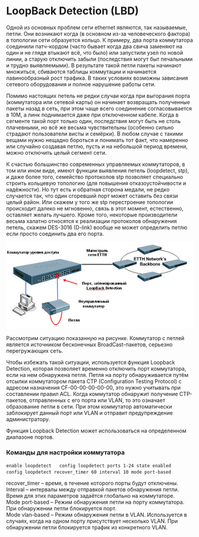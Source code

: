 # LoopBack Detection \(LBD\)

Одной из основных проблем сети ethernet являются, так называемые, петли. Они возникают когда \(в основном из-за человеческого фактора\) в топологии сети образуется кольцо. К примеру, два порта коммутатора соединили патч-кордом \(часто бывает когда два свича заменяют на один и не глядя втыкают всё, что было\) или запустили узел по новой линии, а старую отключить забыли \(последствия могут быт печальными и трудно выявляемыми\). В результате такой петли пакеты начинают множиться, сбиваются таблицы коммутации и начинается лавинообразный рост трафика. В таких условиях возможны зависания сетевого оборудования и полное нарушение работы сети.  
  
Помимо настоящих петель не редки случаи когда при выгорания порта \(коммутатора или сетевой карты\) он начинает возвращать полученные пакеты назад в сеть, при этом чаще всего соединение согласовывается в 10M, а линк поднимается даже при отключенном кабеле. Когда в сегменте такой порт только один, последствия могут быть не столь плачевными, но всё же весьма чувствительны \(особенно сильно страдают пользователи висты и семёрки\). В любом случае с такими вещами нужно нещадно бороться и понимать тот факт, что намеренно или случайно создавая петлю, пусть и на небольшой период времени, можно отключить целый сегмент сети.  
  
К счастью большинство современных управляемых коммутаторов, в том или ином виде, имеют функции выявления петель \(loopdetect, stp\), и даже более того, семейство протоколов stp позволяет специально строить кольцевую топологию \(для повышения отказоустойчивости и надёжности\). Но тут есть и обратная сторона медали, не редко случается так, что один сгоревший порт может оставить без связи целый район. Или скажем у того же stp перестроение топологии происходит далеко не мгновенно, связь в этот момент, естественно, оставляет желать лучшего. Кроме того, некоторые производители весьма халатно относятся к реализации протоколов обнаружения петель, скажем DES-3016 \(D-link\) вообще не может определить петлю если просто соединить два его порта.

![](../../.gitbook/assets/lbd.png)

Рассмотрим ситуацию показанную на рисунке. Коммутатор с петлей является источником бесконечных BroadCast-пакетов, серьезно перегружающих сеть.

Чтобы избежать такой ситуации, используется функция Loopback Detection, которая позволяет временно отключить порт коммутатора, если на нем обнаружена петля. Петля на порту обнаруживается путём отсылки коммутатором пакета CTP \(Configuration Testing Protocol\) с адресом назначения CF-00-00-00-00-00, это нужно учитывать при составлении правил ACL. Когда коммутатор обнаружит получение CTP-пакетов, отправленных с его порта или VLAN, то это означает образование петли в сети. При этом коммутатор автоматически заблокирует данный порт или VLAN и отправит предупреждение администратору.

Функция Loopback Detection может использоваться на определенном диапазоне портов. 

### Команды для настройки коммутатора

`enable loopdetect  
config loopdetect ports 1-24 state enabled  
config loopdetect recover_timer 60 interval 10 mode port-based` 

recover\_timer – время, в течение которого порты будут отключены.   
Interval – интервалы между отправкой пакетов обнаружения петли. Время для этих параметров задаётся глобально на коммутаторе.  
Mode port-based – Режим обнаружения петли на порту коммутатора. При обнаружении петли блокируется порт.  
Mode vlan-based – Режим обнаружения петли в VLAN. Используется в случаях, когда на одном порту присутствует несколько VLAN. При обнаружении петли блокируется трафик из конкретного VLAN.

